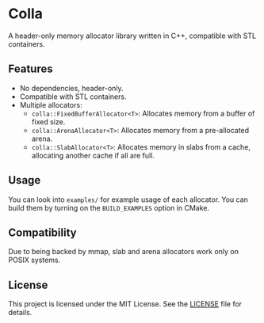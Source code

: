 # Colla

A header-only memory allocator library written in C++, compatible with STL containers.

## Features

- No dependencies, header-only.
- Compatible with STL containers.
- Multiple allocators:
  - `colla::FixedBufferAllocator<T>`: Allocates memory from a buffer of fixed size.
  - `colla::ArenaAllocator<T>`: Allocates memory from a pre-allocated arena.
  - `colla::SlabAllocator<T>`:
    Allocates memory in slabs from a cache, allocating another cache if all are full.

## Usage

You can look into `examples/` for example usage of each allocator.
You can build them by turning on the `BUILD_EXAMPLES` option in CMake.

## Compatibility

Due to being backed by mmap, slab and arena allocators work only on POSIX systems.

## License

This project is licensed under the MIT License.
See the [LICENSE](LICENSE) file for details.
